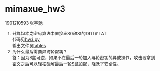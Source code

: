 # mimaxue_hw3  
1901210593 张宇驰  
1.	计算祖冲之密码算法中置换表S0和S1的DDT和LAT  
代码见[hw3.py](https://github.com/zhangyuchi1996/mimaxue_hw3/blob/master/hw3.py)  
输出文件见[tables](https://github.com/zhangyuchi1996/mimaxue_hw3/tree/master/tables)  
2.	为什么最后需要异或轮密钥？  
答：因为S盒可逆，如果不在最后一轮加入与轮密钥的异或操作，攻击者拿到密文之后可以轻松破解最后一轮S盒加密，降低了安全性。
